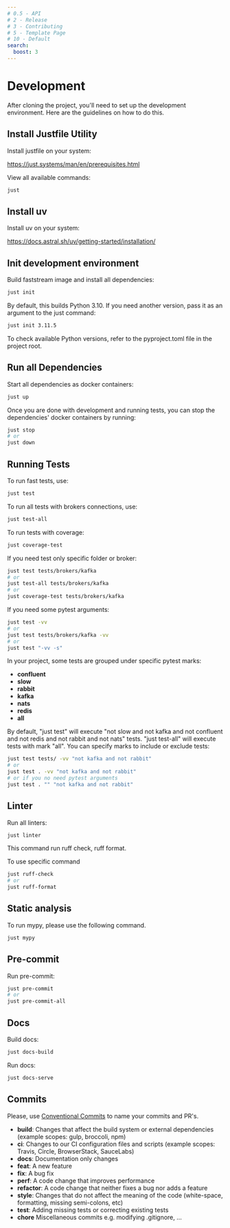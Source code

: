 ```yaml
---
# 0.5 - API
# 2 - Release
# 3 - Contributing
# 5 - Template Page
# 10 - Default
search:
  boost: 3
---
```


# Development

After cloning the project, you'll need to set up the development environment. Here are the guidelines on how to do this.

## Install Justfile Utility

Install justfile on your system:

https://just.systems/man/en/prerequisites.html

View all available commands:

```bash
just
```

## Install uv

Install uv on your system:

https://docs.astral.sh/uv/getting-started/installation/

## Init development environment

Build faststream image and install all dependencies:

```bash
just init
```

By default, this builds Python 3.10. If you need another version, pass it as an argument to the just command:

```bash
just init 3.11.5
```

To check available Python versions, refer to the pyproject.toml file in the project root.

## Run all Dependencies

Start all dependencies as docker containers:

```bash
just up
```

Once you are done with development and running tests, you can stop the dependencies' docker containers by running:

```bash
just stop
# or
just down
```

## Running Tests

To run fast tests, use:

```bash
just test
```

To run all tests with brokers connections, use:

```bash
just test-all
```

To run tests with coverage:

```bash
just coverage-test
```
If you need test only specific folder or broker:

```bash
just test tests/brokers/kafka
# or
just test-all tests/brokers/kafka
# or
just coverage-test tests/brokers/kafka
```

If you need some pytest arguments:

```bash
just test -vv
# or
just test tests/brokers/kafka -vv
# or
just test "-vv -s"
```

In your project, some tests are grouped under specific pytest marks:

* **confluent**
* **slow**
* **rabbit**
* **kafka**
* **nats**
* **redis**
* **all**

By default, "just test" will execute "not slow and not kafka and not confluent and not redis and not rabbit and not nats" tests.
"just test-all" will execute tests with mark "all".
You can specify marks to include or exclude tests:

```bash
just test tests/ -vv "not kafka and not rabbit"
# or
just test . -vv "not kafka and not rabbit"
# or if you no need pytest arguments
just test . "" "not kafka and not rabbit"
```

## Linter

Run all linters:

```bash
just linter
```
This command run ruff check, ruff format.

To use specific command
```bash
just ruff-check
# or
just ruff-format
```

## Static analysis

To run mypy, please use the following command.

```bash
just mypy
```

## Pre-commit

Run pre-commit:

```bash
just pre-commit
# or
just pre-commit-all
```

## Docs

Build docs:

```bash
just docs-build
```

Run docs:

```bash
just docs-serve
```

## Commits

Please, use [Conventional Commits](https://www.conventionalcommits.org/en/v1.0.0/) to name your commits and PR's.

* **build**: Changes that affect the build system or external dependencies (example scopes: gulp, broccoli, npm)
* **ci**: Changes to our CI configuration files and scripts (example scopes: Travis, Circle, BrowserStack, SauceLabs)
* **docs**: Documentation only changes
* **feat**: A new feature
* **fix**: A bug fix
* **perf**: A code change that improves performance
* **refactor**: A code change that neither fixes a bug nor adds a feature
* **style**: Changes that do not affect the meaning of the code (white-space, formatting, missing semi-colons, etc)
* **test**: Adding missing tests or correcting existing tests
* **chore** Miscellaneous commits e.g. modifying .gitignore, ...
